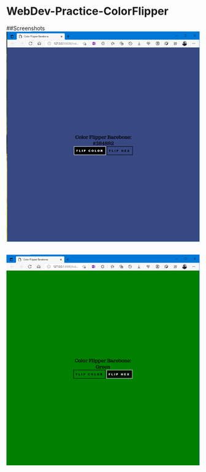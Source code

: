 # WebDev-Practice-ColorFlipper

##Screenshots
![screenshot](/images/image1.png)
##
![screenshot](/images/image2.png)
